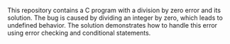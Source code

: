 This repository contains a C program with a division by zero error and its solution. The bug is caused by dividing an integer by zero, which leads to undefined behavior. The solution demonstrates how to handle this error using error checking and conditional statements.